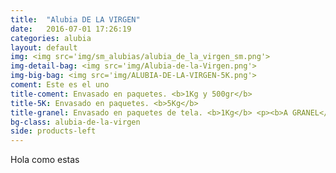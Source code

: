 ```yaml
---
title:  "Alubia DE LA VIRGEN"
date:   2016-07-01 17:26:19
categories: alubia
layout: default
img: <img src='img/sm_alubias/alubia_de_la_virgen_sm.png'>
img-detail-bag: <img src='img/Alubia-de-la-Virgen.png'>
img-big-bag: <img src='img/ALUBIA-DE-LA-VIRGEN-5K.png'>
coment: Este es el uno
title-coment: Envasado en paquetes. <b>1Kg y 500gr</b>
title-5K: Envasado en paquetes. <b>5Kg</b>
title-granel: Envasado en paquetes de tela. <b>1Kg</b> <p><b>A GRANEL</b><br> Envasado en sacos de <b>10Kg, 25Kg y bolsa de 5Kg</b> 
bg-class: alubia-de-la-virgen
side: products-left
---
```


Hola como estas